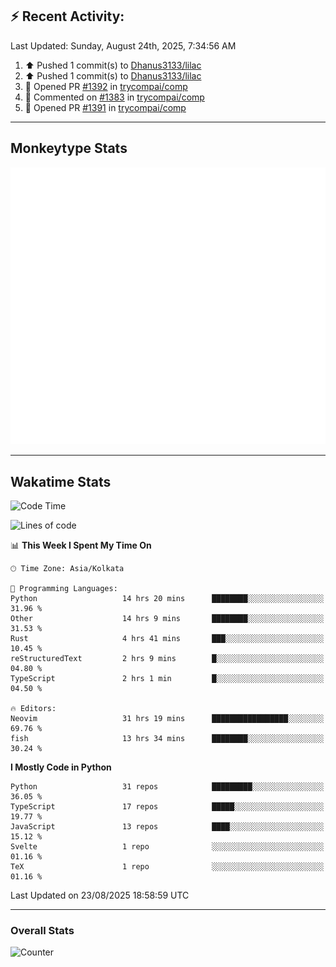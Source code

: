 ## :zap: Recent Activity:
<!--RECENT_ACTIVITY:last_update-->
Last Updated: Sunday, August 24th, 2025, 7:34:56 AM
<!--RECENT_ACTIVITY:last_update_end-->
<!--RECENT_ACTIVITY:start-->
1. ⬆️ Pushed 1 commit(s) to [Dhanus3133/lilac](https://github.com/Dhanus3133/lilac)<br>
2. ⬆️ Pushed 1 commit(s) to [Dhanus3133/lilac](https://github.com/Dhanus3133/lilac)<br>
3. 💪 Opened PR [#1392](https://github.com/trycompai/comp/pull/1392) in [trycompai/comp](https://github.com/trycompai/comp)<br>
4. 💬 Commented on [#1383](https://github.com/trycompai/comp/issues/1383#issuecomment-3217076388) in [trycompai/comp](https://github.com/trycompai/comp)<br>
5. 💪 Opened PR [#1391](https://github.com/trycompai/comp/pull/1391) in [trycompai/comp](https://github.com/trycompai/comp)<br>
<!--RECENT_ACTIVITY:end-->

---

## Monkeytype Stats
<a href="https://monkeytype.com/profile/dhanus">
  <img src="https://raw.githubusercontent.com/Dhanus3133/Dhanus3133/monkeytype/monkeytype-lb.svg" alt="Monkeytype Profile" />
</a>

---

## Wakatime Stats
<!--START_SECTION:waka-->
![Code Time](http://img.shields.io/badge/Code%20Time-3%2C010%20hrs%2016%20mins-blue)

![Lines of code](https://img.shields.io/badge/From%20Hello%20World%20I%27ve%20Written-4.8%20million%20lines%20of%20code-blue)

📊 **This Week I Spent My Time On** 

```text
🕑︎ Time Zone: Asia/Kolkata

💬 Programming Languages: 
Python                   14 hrs 20 mins      ████████░░░░░░░░░░░░░░░░░   31.96 % 
Other                    14 hrs 9 mins       ████████░░░░░░░░░░░░░░░░░   31.53 % 
Rust                     4 hrs 41 mins       ███░░░░░░░░░░░░░░░░░░░░░░   10.45 % 
reStructuredText         2 hrs 9 mins        █░░░░░░░░░░░░░░░░░░░░░░░░   04.80 % 
TypeScript               2 hrs 1 min         █░░░░░░░░░░░░░░░░░░░░░░░░   04.50 % 

🔥 Editors: 
Neovim                   31 hrs 19 mins      █████████████████░░░░░░░░   69.76 % 
fish                     13 hrs 34 mins      ████████░░░░░░░░░░░░░░░░░   30.24 % 
```

**I Mostly Code in Python** 

```text
Python                   31 repos            █████████░░░░░░░░░░░░░░░░   36.05 % 
TypeScript               17 repos            █████░░░░░░░░░░░░░░░░░░░░   19.77 % 
JavaScript               13 repos            ████░░░░░░░░░░░░░░░░░░░░░   15.12 % 
Svelte                   1 repo              ░░░░░░░░░░░░░░░░░░░░░░░░░   01.16 % 
TeX                      1 repo              ░░░░░░░░░░░░░░░░░░░░░░░░░   01.16 % 
```




 Last Updated on 23/08/2025 18:58:59 UTC
<!--END_SECTION:waka-->
---

### Overall Stats

<img src="https://moe-counter.glitch.me/get/@Dhanus3133?theme=asoul" alt="Counter" />

